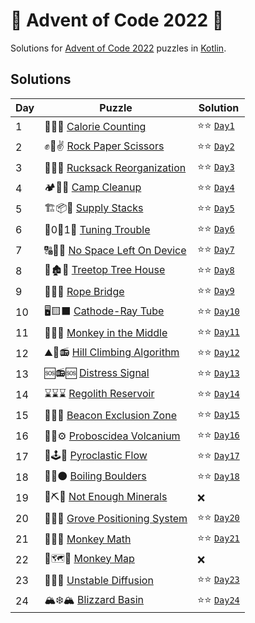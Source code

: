 # 🎄 Advent of Code 2022 🎄

Solutions for [Advent of Code 2022](https://adventofcode.com/2022) puzzles in [Kotlin](https://kotlinlang.org/).

## Solutions

| Day | Puzzle                                                                  | Solution                                       |
|-----|-------------------------------------------------------------------------|------------------------------------------------|
| 1   | 🍎🍐🍇 [Calorie Counting](https://adventofcode.com/2022/day/1)          | ⭐⭐ [`Day1`](src/main/kotlin/aoc2022/day01.kt)  |
| 2   | ✊🤚✌ [Rock Paper Scissors](https://adventofcode.com/2022/day/2)         | ⭐⭐ [`Day2`](src/main/kotlin/aoc2022/day02.kt)  |
| 3   | 🎒🧭🌴 [Rucksack Reorganization](https://adventofcode.com/2022/day/3)   | ⭐⭐ [`Day3`](src/main/kotlin/aoc2022/day03.kt)  |
| 4   | 🏕🧹🧽 [Camp Cleanup](https://adventofcode.com/2022/day/4)              | ⭐⭐ [`Day4`](src/main/kotlin/aoc2022/day04.kt)  |
| 5   | 🏗📦👷 [Supply Stacks](https://adventofcode.com/2022/day/5)             | ⭐⭐ [`Day5`](src/main/kotlin/aoc2022/day05.kt)  |
| 6   | 📱0⃣1⃣ [Tuning Trouble](https://adventofcode.com/2022/day/6)            | ⭐⭐ [`Day6`](src/main/kotlin/aoc2022/day06.kt)  |
| 7   | 🔠🔢🔣 [No Space Left On Device](https://adventofcode.com/2022/day/7)   | ⭐⭐ [`Day7`](src/main/kotlin/aoc2022/day07.kt)  |
| 8   | 🌳🏚🌳 [Treetop Tree House](https://adventofcode.com/2022/day/8)        | ⭐⭐ [`Day8`](src/main/kotlin/aoc2022/day08.kt)  |
| 9   | 🐍🐍🐍 [Rope Bridge](https://adventofcode.com/2022/day/9)               | ⭐⭐ [`Day9`](src/main/kotlin/aoc2022/day09.kt)  |
| 10  | 🖥🟨⬛ [Cathode-Ray Tube](https://adventofcode.com/2022/day/10)          | ⭐⭐ [`Day10`](src/main/kotlin/aoc2022/day10.kt) |
| 11  | 🐒🎒🐒 [Monkey in the Middle](https://adventofcode.com/2022/day/11)     | ⭐⭐ [`Day11`](src/main/kotlin/aoc2022/day11.kt) |
| 12  | ⛰🥾📻 [Hill Climbing Algorithm](https://adventofcode.com/2022/day/12)   | ⭐⭐ [`Day12`](src/main/kotlin/aoc2022/day12.kt) |
| 13  | 🆘📻🆘 [Distress Signal](https://adventofcode.com/2022/day/13)          | ⭐⭐ [`Day13`](src/main/kotlin/aoc2022/day13.kt) |
| 14  | ⌛⌛⌛ [Regolith Reservoir](https://adventofcode.com/2022/day/14)          | ⭐⭐ [`Day14`](src/main/kotlin/aoc2022/day14.kt) |
| 15  | 📡📡📡 [Beacon Exclusion Zone](https://adventofcode.com/2022/day/15)    | ⭐⭐ [`Day15`](src/main/kotlin/aoc2022/day15.kt) |
| 16  | 🌋🐘⚙ [Proboscidea Volcanium](https://adventofcode.com/2022/day/16)     | ⭐⭐ [`Day16`](src/main/kotlin/aoc2022/day16.kt) |
| 17  | 🐘🕹🧱 [Pyroclastic Flow](https://adventofcode.com/2022/day/17)         | ⭐⭐ [`Day17`](src/main/kotlin/aoc2022/day17.kt) |
| 18  | 🌋🌊⚫ [Boiling Boulders](https://adventofcode.com/2022/day/18)          | ⭐⭐ [`Day18`](src/main/kotlin/aoc2022/day18.kt) |
| 19  | 💎⛏💎 [Not Enough Minerals](https://adventofcode.com/2022/day/19)       | ❌                                              |
| 20  | 🌳🌟🧭 [Grove Positioning System](https://adventofcode.com/2022/day/20) | ⭐⭐ [`Day20`](src/main/kotlin/aoc2022/day20.kt) |
| 21  | 🐒🧮🐒 [Monkey Math](https://adventofcode.com/2022/day/21)              | ⭐⭐ [`Day21`](src/main/kotlin/aoc2022/day21.kt) |
| 22  | 🐒🗺🐒 [Monkey Map](https://adventofcode.com/2022/day/22)               | ❌                                              |
| 23  | 🌱🧝🌱 [Unstable Diffusion](https://adventofcode.com/2022/day/23)       | ⭐⭐ [`Day23`](src/main/kotlin/aoc2022/day23.kt) |
| 24  | 🏔❄🏔 [Blizzard Basin](https://adventofcode.com/2022/day/24)            | ⭐⭐ [`Day24`](src/main/kotlin/aoc2022/day24.kt) |
